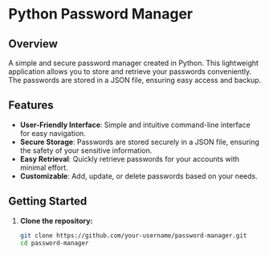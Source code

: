 

# Python Password Manager


## Overview

A simple and secure password manager created in Python. This lightweight application allows you to store and retrieve your passwords conveniently. The passwords are stored in a JSON file, ensuring easy access and backup.

## Features

- **User-Friendly Interface**: Simple and intuitive command-line interface for easy navigation.
- **Secure Storage**: Passwords are stored securely in a JSON file, ensuring the safety of your sensitive information.
- **Easy Retrieval**: Quickly retrieve passwords for your accounts with minimal effort.
- **Customizable**: Add, update, or delete passwords based on your needs.

## Getting Started

1. **Clone the repository:**

   ```bash
   git clone https://github.com/your-username/password-manager.git
   cd password-manager
